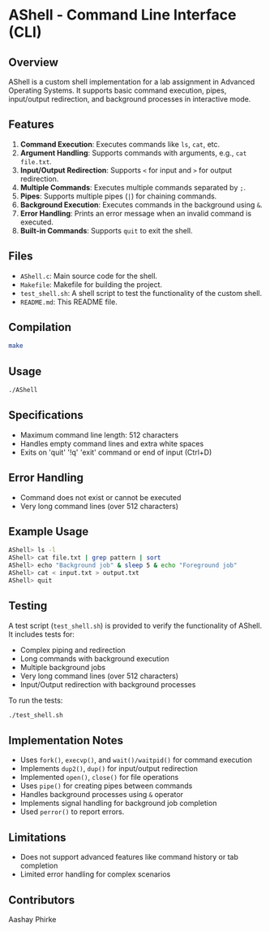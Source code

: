 # AShell - Command Line Interface (CLI)

## Overview

AShell is a custom shell implementation for a lab assignment in Advanced Operating Systems. It supports basic command execution, pipes, input/output redirection, and background processes in interactive mode.

## Features

1. **Command Execution**: Executes commands like `ls`, `cat`, etc.
2. **Argument Handling**: Supports commands with arguments, e.g., `cat file.txt`.
3. **Input/Output Redirection**: Supports `<` for input and `>` for output redirection.
4. **Multiple Commands**: Executes multiple commands separated by `;`.
5. **Pipes**: Supports multiple pipes (`|`) for chaining commands.
6. **Background Execution**: Executes commands in the background using `&`.
7. **Error Handling**: Prints an error message when an invalid command is executed.
8. **Built-in Commands**: Supports `quit` to exit the shell.

## Files

- `AShell.c`: Main source code for the shell.
- `Makefile`: Makefile for building the project.
- `test_shell.sh`: A shell script to test the functionality of the custom shell.
- `README.md`: This README file.

## Compilation

```bash
make
```

## Usage

```bash
./AShell
```

## Specifications

- Maximum command line length: 512 characters
- Handles empty command lines and extra white spaces
- Exits on 'quit' '!q' 'exit' command or end of input (Ctrl+D)

## Error Handling

- Command does not exist or cannot be executed
- Very long command lines (over 512 characters)

## Example Usage

```bash
AShell> ls -l
AShell> cat file.txt | grep pattern | sort
AShell> echo "Background job" & sleep 5 & echo "Foreground job"
AShell> cat < input.txt > output.txt
AShell> quit
```

## Testing

A test script (`test_shell.sh`) is provided to verify the functionality of AShell. It includes tests for:

- Complex piping and redirection
- Long commands with background execution
- Multiple background jobs
- Very long command lines (over 512 characters)
- Input/Output redirection with background processes

To run the tests:

```bash
./test_shell.sh
```

## Implementation Notes

- Uses `fork()`, `execvp()`, and `wait()/waitpid()` for command execution
- Implements `dup2()`, `dup()` for input/output redirection
- Implemented `open()`, `close()` for file operations
- Uses `pipe()` for creating pipes between commands
- Handles background processes using `&` operator
- Implements signal handling for background job completion
- Used `perror()` to report errors.

## Limitations

- Does not support advanced features like command history or tab completion
- Limited error handling for complex scenarios

## Contributors

Aashay Phirke
